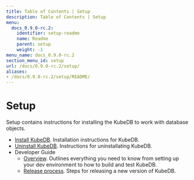 ```yaml
---
title: Table of Contents | Setup
description: Table of Contents | Setup
menu:
  docs_0.9.0-rc.2:
    identifier: setup-readme
    name: Readme
    parent: setup
    weight: -1
menu_name: docs_0.9.0-rc.2
section_menu_id: setup
url: /docs/0.9.0-rc.2/setup/
aliases:
- /docs/0.9.0-rc.2/setup/README/
---
```


# Setup

Setup contains instructions for installing the KubeDB to work with database objects.

- [Install KubeDB](/docs/0.9.0-rc.2/setup/install). Installation instructions for KubeDB.
- [Uninstall KubeDB](/docs/0.9.0-rc.2/setup/uninstall). Instructions for uninstallating KubeDB.
- Developer Guide
  - [Overview](/docs/0.9.0-rc.2/setup/developer-guide/overview). Outlines everything you need to know from setting up your dev environment to how to build and test KubeDB.
  - [Release process](/docs/0.9.0-rc.2/setup/developer-guide/release). Steps for releasing a new version of KubeDB.
